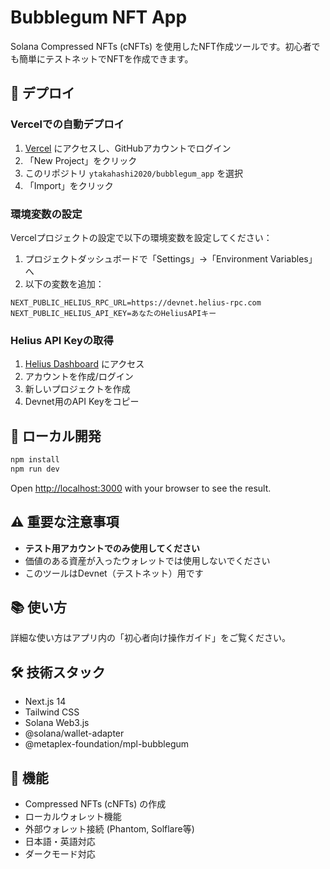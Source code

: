 # Bubblegum NFT App

Solana Compressed NFTs (cNFTs) を使用したNFT作成ツールです。初心者でも簡単にテストネットでNFTを作成できます。

## 🚀 デプロイ

### Vercelでの自動デプロイ

1. [Vercel](https://vercel.com/) にアクセスし、GitHubアカウントでログイン
2. 「New Project」をクリック
3. このリポジトリ `ytakahashi2020/bubblegum_app` を選択
4. 「Import」をクリック

### 環境変数の設定

Vercelプロジェクトの設定で以下の環境変数を設定してください：

1. プロジェクトダッシュボードで「Settings」→「Environment Variables」へ
2. 以下の変数を追加：

```
NEXT_PUBLIC_HELIUS_RPC_URL=https://devnet.helius-rpc.com
NEXT_PUBLIC_HELIUS_API_KEY=あなたのHeliusAPIキー
```

### Helius API Keyの取得

1. [Helius Dashboard](https://dashboard.helius.xyz/) にアクセス
2. アカウントを作成/ログイン
3. 新しいプロジェクトを作成
4. Devnet用のAPI Keyをコピー

## 🔧 ローカル開発

```bash
npm install
npm run dev
```

Open [http://localhost:3000](http://localhost:3000) with your browser to see the result.

## ⚠️ 重要な注意事項

- **テスト用アカウントでのみ使用してください**
- 価値のある資産が入ったウォレットでは使用しないでください
- このツールはDevnet（テストネット）用です

## 📚 使い方

詳細な使い方はアプリ内の「初心者向け操作ガイド」をご覧ください。

## 🛠️ 技術スタック

- Next.js 14
- Tailwind CSS
- Solana Web3.js
- @solana/wallet-adapter
- @metaplex-foundation/mpl-bubblegum

## 🎯 機能

- Compressed NFTs (cNFTs) の作成
- ローカルウォレット機能
- 外部ウォレット接続 (Phantom, Solflare等)
- 日本語・英語対応
- ダークモード対応
